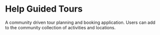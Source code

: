 # Help Guided Tours

A community driven tour planning and booking application. Users can add to the
community collection of activities and locations.
